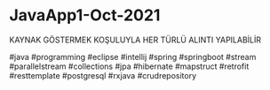 # JavaApp1-Oct-2021
KAYNAK GÖSTERMEK KOŞULUYLA HER TÜRLÜ ALINTI YAPILABİLİR

#java
#programming
#eclipse 
#intellij
#spring
#springboot
#stream
#parallelstream
#collections
#jpa
#hibernate
#mapstruct
#retrofit
#resttemplate
#postgresql
#rxjava
#crudrepository
